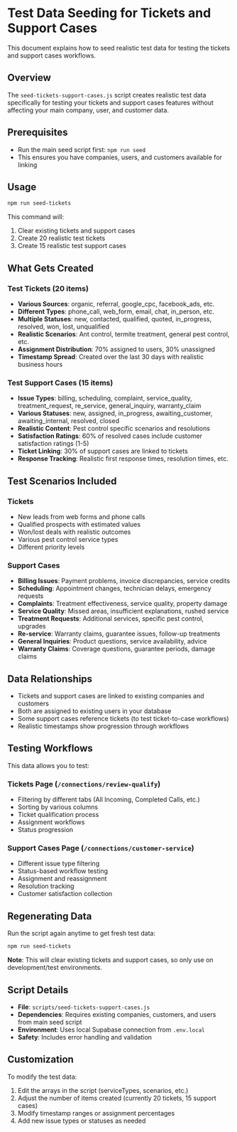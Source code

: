 # Test Data Seeding for Tickets and Support Cases

This document explains how to seed realistic test data for testing the tickets and support cases workflows.

## Overview

The `seed-tickets-support-cases.js` script creates realistic test data specifically for testing your tickets and support cases features without affecting your main company, user, and customer data.

## Prerequisites

- Run the main seed script first: `npm run seed`
- This ensures you have companies, users, and customers available for linking

## Usage

```bash
npm run seed-tickets
```

This command will:
1. Clear existing tickets and support cases
2. Create 20 realistic test tickets
3. Create 15 realistic test support cases

## What Gets Created

### Test Tickets (20 items)
- **Various Sources**: organic, referral, google_cpc, facebook_ads, etc.
- **Different Types**: phone_call, web_form, email, chat, in_person, etc.
- **Multiple Statuses**: new, contacted, qualified, quoted, in_progress, resolved, won, lost, unqualified
- **Realistic Scenarios**: Ant control, termite treatment, general pest control, etc.
- **Assignment Distribution**: 70% assigned to users, 30% unassigned
- **Timestamp Spread**: Created over the last 30 days with realistic business hours

### Test Support Cases (15 items)
- **Issue Types**: billing, scheduling, complaint, service_quality, treatment_request, re_service, general_inquiry, warranty_claim
- **Various Statuses**: new, assigned, in_progress, awaiting_customer, awaiting_internal, resolved, closed
- **Realistic Content**: Pest control specific scenarios and resolutions
- **Satisfaction Ratings**: 60% of resolved cases include customer satisfaction ratings (1-5)
- **Ticket Linking**: 30% of support cases are linked to tickets
- **Response Tracking**: Realistic first response times, resolution times, etc.

## Test Scenarios Included

### Tickets
- New leads from web forms and phone calls
- Qualified prospects with estimated values
- Won/lost deals with realistic outcomes
- Various pest control service types
- Different priority levels

### Support Cases
- **Billing Issues**: Payment problems, invoice discrepancies, service credits
- **Scheduling**: Appointment changes, technician delays, emergency requests
- **Complaints**: Treatment effectiveness, service quality, property damage
- **Service Quality**: Missed areas, insufficient explanations, rushed service
- **Treatment Requests**: Additional services, specific pest control, upgrades
- **Re-service**: Warranty claims, guarantee issues, follow-up treatments
- **General Inquiries**: Product questions, service availability, advice
- **Warranty Claims**: Coverage questions, guarantee periods, damage claims

## Data Relationships

- Tickets and support cases are linked to existing companies and customers
- Both are assigned to existing users in your database
- Some support cases reference tickets (to test ticket-to-case workflows)
- Realistic timestamps show progression through workflows

## Testing Workflows

This data allows you to test:

### Tickets Page (`/connections/review-qualify`)
- Filtering by different tabs (All Incoming, Completed Calls, etc.)
- Sorting by various columns
- Ticket qualification process
- Assignment workflows
- Status progression

### Support Cases Page (`/connections/customer-service`)
- Different issue type filtering
- Status-based workflow testing
- Assignment and reassignment
- Resolution tracking
- Customer satisfaction collection

## Regenerating Data

Run the script again anytime to get fresh test data:
```bash
npm run seed-tickets
```

**Note**: This will clear existing tickets and support cases, so only use on development/test environments.

## Script Details

- **File**: `scripts/seed-tickets-support-cases.js`
- **Dependencies**: Requires existing companies, customers, and users from main seed script
- **Environment**: Uses local Supabase connection from `.env.local`
- **Safety**: Includes error handling and validation

## Customization

To modify the test data:
1. Edit the arrays in the script (serviceTypes, scenarios, etc.)
2. Adjust the number of items created (currently 20 tickets, 15 support cases)
3. Modify timestamp ranges or assignment percentages
4. Add new issue types or statuses as needed